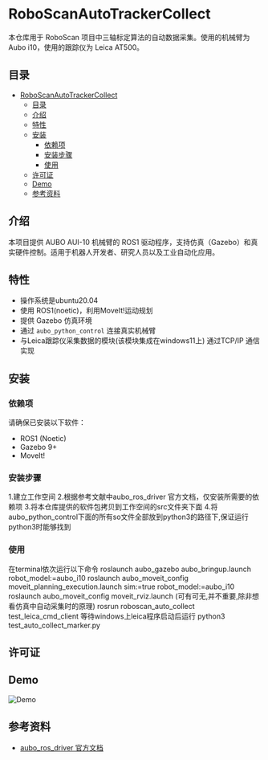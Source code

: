 # RoboScanAutoTrackerCollect
本仓库用于 RoboScan 项目中三轴标定算法的自动数据采集。使用的机械臂为 Aubo i10，使用的跟踪仪为 Leica AT500。

## 目录
- [RoboScanAutoTrackerCollect](#roboscanautotrackercollect)
  - [目录](#目录)
  - [介绍](#介绍)
  - [特性](#特性)
  - [安装](#安装)
    - [依赖项](#依赖项)
    - [安装步骤](#安装步骤)
    - [使用](#使用)
  - [许可证](#许可证)
  - [Demo](#demo)
  - [参考资料](#参考资料)

## 介绍
本项目提供 AUBO AUI-10 机械臂的 ROS1 驱动程序，支持仿真（Gazebo）和真实硬件控制。适用于机器人开发者、研究人员以及工业自动化应用。

## 特性
- 操作系统是ubuntu20.04
- 使用 ROS1(noetic)，利用MoveIt!运动规划
- 提供 Gazebo 仿真环境
- 通过 `aubo_python_control` 连接真实机械臂
- 与Leica跟踪仪采集数据的模块(该模块集成在windows11上) 通过TCP/IP 通信实现

## 安装
### 依赖项
请确保已安装以下软件：
- ROS1 (Noetic)
- Gazebo 9+
- MoveIt!

### 安装步骤
1.建立工作空间
2.根据参考文献中aubo_ros_driver 官方文档，仅安装所需要的依赖项
3.将本仓库提供的软件包拷贝到工作空间的src文件夹下面
4.将aubo_python_control下面的所有so文件全部放到python3的路径下,保证运行python3时能够找到


### 使用
在terminal依次运行以下命令
roslaunch aubo_gazebo aubo_bringup.launch robot_model:=aubo_i10
roslaunch aubo_moveit_config moveit_planning_execution.launch sim:=true robot_model:=aubo_i10
roslaunch aubo_moveit_config moveit_rviz.launch (可有可无,并不重要,除非想看仿真中自动采集时的原理)
rosrun roboscan_auto_collect test_leica_cmd_client
等待windows上leica程序启动后运行
python3 test_auto_collect_marker.py


## 许可证
## Demo
![Demo]()

## 参考资料
- [aubo_ros_driver 官方文档](https://github.com/AuboRobot/aubo_ros_driver)

  

